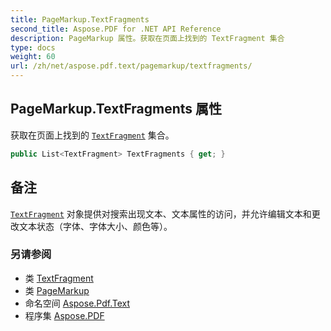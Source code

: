 ```yaml
---
title: PageMarkup.TextFragments
second_title: Aspose.PDF for .NET API Reference
description: PageMarkup 属性。获取在页面上找到的 TextFragment 集合
type: docs
weight: 60
url: /zh/net/aspose.pdf.text/pagemarkup/textfragments/
---
```

## PageMarkup.TextFragments 属性

获取在页面上找到的 [`TextFragment`](../../textfragment/) 集合。

```csharp
public List<TextFragment> TextFragments { get; }
```

## 备注

[`TextFragment`](../../textfragment/) 对象提供对搜索出现文本、文本属性的访问，并允许编辑文本和更改文本状态（字体、字体大小、颜色等）。

### 另请参阅

* 类 [TextFragment](../../textfragment/)
* 类 [PageMarkup](../)
* 命名空间 [Aspose.Pdf.Text](../../../aspose.pdf.text/)
* 程序集 [Aspose.PDF](../../../)